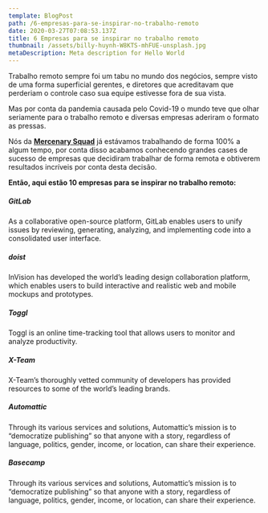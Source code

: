 ```yaml
---
template: BlogPost
path: /6-empresas-para-se-inspirar-no-trabalho-remoto
date: 2020-03-27T07:08:53.137Z
title: 6 Empresas para se inspirar no trabalho remoto
thumbnail: /assets/billy-huynh-W8KTS-mhFUE-unsplash.jpg
metaDescription: Meta description for Hello World
---
```

Trabalho remoto sempre foi um tabu no mundo dos negócios, sempre visto de uma forma superficial gerentes, e diretores que acreditavam que perderiam o controle caso sua equipe estivesse fora de sua vista. 

Mas por conta da pandemia causada pelo Covid-19 o mundo teve que olhar seriamente para o trabalho remoto e diversas empresas aderiram o formato as pressas.

Nós da **[Mercenary Squad](http://mercenarysquad.com/)** já estávamos trabalhando de forma 100% a algum tempo, por conta disso acabamos conhecendo grandes cases de sucesso de empresas que decidiram trabalhar de forma remota e obtiverem resultados incríveis por conta desta decisão.

**Então, aqui estão 10 empresas para se inspirar no trabalho remoto:**

##### GitLab

As a collaborative open-source platform, GitLab enables users to unify issues by reviewing, generating, analyzing, and implementing code into a consolidated user interface.

##### doist

InVision has developed the world’s leading design collaboration platform, which enables users to build interactive and realistic web and mobile mockups and prototypes.

##### Toggl

Toggl is an online time-tracking tool that allows users to monitor and analyze productivity.

##### X-Team

X-Team’s thoroughly vetted community of developers has provided resources to some of the world’s leading brands.

##### Automattic

Through its various services and solutions, Automattic’s mission is to “democratize publishing” so that anyone with a story, regardless of language, politics, gender, income, or location, can share their experience.

##### Basecamp

Through its various services and solutions, Automattic’s mission is to “democratize publishing” so that anyone with a story, regardless of language, politics, gender, income, or location, can share their experience.
